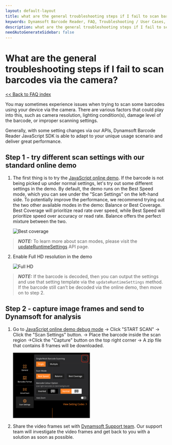 ```yaml
---
layout: default-layout
title: what are the general troubleshooting steps if I fail to scan barcodes from camera?
keywords: Dynamsoft Barcode Reader, FAQ, Troubleshooting / User Cases, general troubleshooting, decode fails
description: what are the general troubleshooting steps if I fail to scan barcodes from camera?
needAutoGenerateSidebar: false
---
```


# What are the general troubleshooting steps if I fail to scan barcodes via the camera?

[<< Back to FAQ index](index.md)


You may sometimes experience issues when trying to scan some barcodes using your device via the camera. There are various factors that could play into this, such as camera resolution, lighting condition(s), damage level of the barcode, or improper scanning settings.

Generally, with some setting changes via our APIs, Dynamsoft Barcode Reader JavaScript SDK is able to adapt to your unique usage scenario and deliver great performance.


## Step 1 - try different scan settings with our standard online demo
1. The first thing is to try the [JavaScript online demo](https://demo.dynamsoft.com/barcode-reader-js/). If the barcode is not being picked up under normal settings, let's try out some different settings in the demo. By default, the demo runs on the Best Speed mode, which you can see under the "Scan Settings" on the left-hand side. To potentially improve the performance, we recommend trying out the two other available modes in the demo: Balance or Best Coverage. Best Coverage will prioritize read rate over speed, while Best Speed will prioritize speed over accuracy or read rate. Balance offers the perfect mixture between the two.



      <img src="../assets/best_coverage.jpg" alt="Best coverage"  width="50%" height="50%">
> **_NOTE:_**  To learn more about scan modes, please visit the [updateRuntimeSettings](../api-reference/BarcodeReader.md#updateruntimesettings) API page.

2. Enable Full HD resolution in the demo


      <img src="../assets/full_hd.jpg" alt="Full HD"  width="50%" height="50%">
> **_NOTE:_** If the barcode is decoded, then you can output the settings and use that setting template via the `updateRuntimeSettings` method. If the barcode still can’t be decoded via the online demo, then move on to step 2.

## Step 2 - capture image frames and send to Dynamsoft for analysis

1.  Go to [JavaScript online demo debug mode](https://demo.dynamsoft.com/barcode-reader-js?debug=true) -> Click "START SCAN" -> Click the "Scan Settings" button. -> Place the barcode inside the scan region ->Click the "Capture" button on the top right corner -> A zip file that contains 8 frames will be downloaded. 

      <img src="../assets/Cropped Img.png" alt="Frames crop"  width="50%" height="50%">

2. Share the video frames set with [Dynamsoft Support team](https://www.dynamsoft.com/contact/). Our support team will investigate the video frames and get back to you with a solution as soon as possible.

